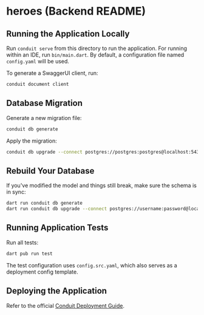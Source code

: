 # heroes (Backend README)

## Running the Application Locally

Run `conduit serve` from this directory to run the application. For running within an IDE, run `bin/main.dart`. By default, a configuration file named `config.yaml` will be used.

To generate a SwaggerUI client, run:

```bash
conduit document client
```

## Database Migration

Generate a new migration file:

```bash
conduit db generate
```

Apply the migration:

```bash
conduit db upgrade --connect postgres://postgres:postgres@localhost:5432/heroes
```

## Rebuild Your Database

If you've modified the model and things still break, make sure the schema is in sync:

```bash
dart run conduit db generate
dart run conduit db upgrade --connect postgres://username:password@localhost:5432/database_name
```

## Running Application Tests

Run all tests:

```bash
dart pub run test
```

The test configuration uses `config.src.yaml`, which also serves as a deployment config template.

## Deploying the Application

Refer to the official [Conduit Deployment Guide](https://conduit.io/docs/deploy/).
